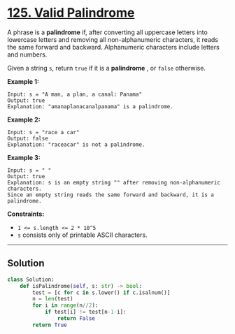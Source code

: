 # [125. Valid Palindrome](https://leetcode.com/problems/valid-palindrome/description/)

A phrase is a **palindrome**  if, after converting all uppercase letters into lowercase letters and removing all non-alphanumeric characters, it reads the same forward and backward. Alphanumeric characters include letters and numbers.

Given a string <code>s</code>, return <code>true</code> if it is a **palindrome** , or <code>false</code> otherwise.

**Example 1:** 

```
Input: s = "A man, a plan, a canal: Panama"
Output: true
Explanation: "amanaplanacanalpanama" is a palindrome.
```

**Example 2:** 

```
Input: s = "race a car"
Output: false
Explanation: "raceacar" is not a palindrome.
```

**Example 3:** 

```
Input: s = " "
Output: true
Explanation: s is an empty string "" after removing non-alphanumeric characters.
Since an empty string reads the same forward and backward, it is a palindrome.
```

**Constraints:** 

- <code>1 <= s.length <= 2 * 10^5</code>
- <code>s</code> consists only of printable ASCII characters.

--- 

## Solution

```python
class Solution:
    def isPalindrome(self, s: str) -> bool:
        test = [c for c in s.lower() if c.isalnum()]
        n = len(test)
        for i in range(n//2):
            if test[i] != test[n-1-i]:
                return False
        return True
```